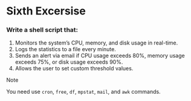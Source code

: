# Sixth Excersise

### Write a shell script that:
1. Monitors the system’s CPU, memory, and disk usage in real-time.
2. Logs the statistics to a file every minute.
3. Sends an alert via email if CPU usage exceeds 80%, memory usage exceeds 75%, or disk usage exceeds 90%.
4. Allows the user to set custom threshold values.

> [!NOTE]
> You need use `cron`, `free`, `df`, `mpstat`, `mail`, and `awk` commands.
